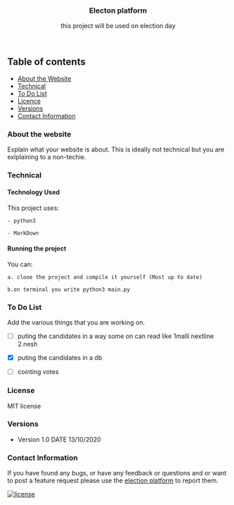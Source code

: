<p align="center">
  <a href="https://github.com/yourUserName/YourProjectName">
  </a>
  <h3 align="center">Electon platform</h3>

  <p align="center">
    this project will be used on election day
    </p>
</p>

<br>


## Table of contents
- [About the Website](#about-the-website)
- [Technical](#technical)
- [To Do List](#to-do-list)
- [Licence](#license)
- [Versions](#versions)
- [Contact Information](#contact-information)



### About the website

Explain what your website is about. This is ideally not technical but you are exlplaining to a non-techie.

### Technical
#### Technology Used
This project uses:

    - python3
    
    - MarkDown

#### Running the project

You can:

    a. clone the project and compile it yourself (Most up to date)
    
    b.on terminal you write python3 main.py

### To Do List

Add the various things that you are working on. 

- [ ] puting the candidates in a way some on can read like 1malli nextline 2.nesh
- [x] puting the candidates in a db
- [ ] cointing votes






### License
MIT license

### Versions
* Version 1.0  DATE 13/10/2020



### Contact Information

If you have found any bugs, or have any feedback or questions and or want to post a feature request please use the [election platform](https://github.com/tamzi/ReadMe-MasterTemplates/issues) to report them.


[![license](https://img.shields.io/github/license/mashape/apistatus.svg?style=for-the-badge)](https://github.com/tamzi/ReadMe-MasterTemplates/blob/master/LICENSE)

